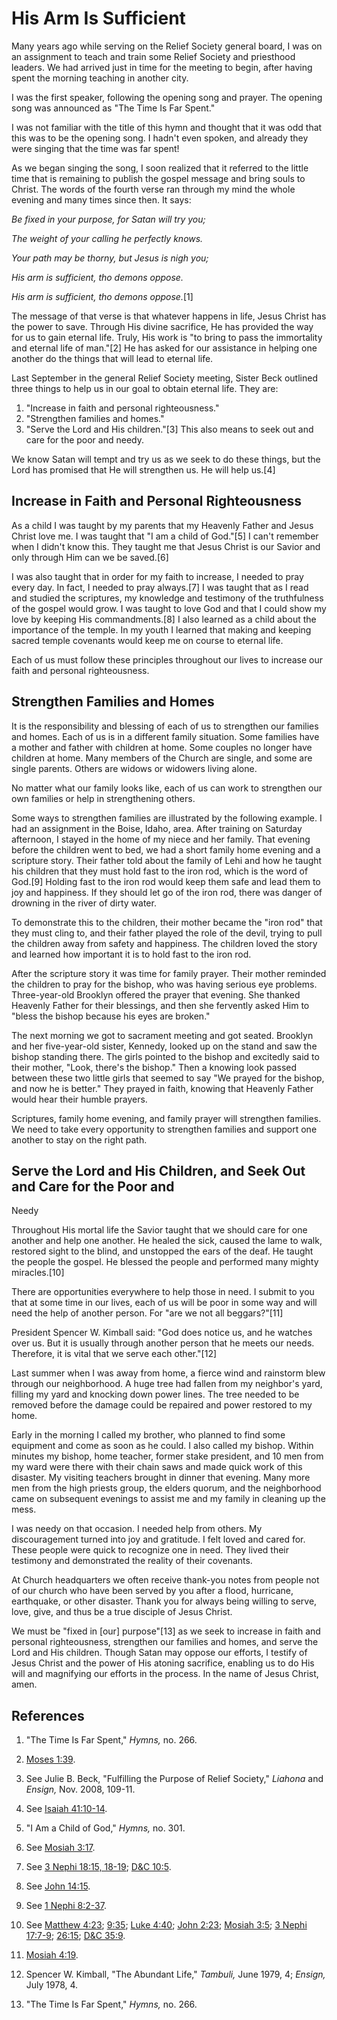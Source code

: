 # His Arm Is Sufficient

Many years ago while serving on the Relief Society general board, I was on an
assignment to teach and train some Relief Society and priesthood leaders. We
had arrived just in time for the meeting to begin, after having spent the
morning teaching in another city.

I was the first speaker, following the opening song and prayer. The opening
song was announced as "The Time Is Far Spent."

I was not familiar with the title of this hymn and thought that it was odd
that this was to be the opening song. I hadn't even spoken, and already they
were singing that the time was far spent!

As we began singing the song, I soon realized that it referred to the little
time that is remaining to publish the gospel message and bring souls to
Christ. The words of the fourth verse ran through my mind the whole evening
and many times since then. It says:

_Be fixed in your purpose, for Satan will try you;_

_The weight of your calling he perfectly knows._

_Your path may be thorny, but Jesus is nigh you;_

_His arm is sufficient, tho demons oppose._

_His arm is sufficient, tho demons oppose._[1]

The message of that verse is that whatever happens in life, Jesus Christ has
the power to save. Through His divine sacrifice, He has provided the way for
us to gain eternal life. Truly, His work is "to bring to pass the immortality
and eternal life of man."[2] He has asked for our assistance in helping one
another do the things that will lead to eternal life.

Last September in the general Relief Society meeting, Sister Beck outlined
three things to help us in our goal to obtain eternal life. They are:

  1. "Increase in faith and personal righteousness."
  2. "Strengthen families and homes."
  3. "Serve the Lord and His children."[3] This also means to seek out and care for the poor and needy. 

We know Satan will tempt and try us as we seek to do these things, but the
Lord has promised that He will strengthen us. He will help us.[4]

## Increase in Faith and Personal Righteousness

As a child I was taught by my parents that my Heavenly Father and Jesus Christ
love me. I was taught that "I am a child of God."[5] I can't remember when I
didn't know this. They taught me that Jesus Christ is our Savior and only
through Him can we be saved.[6]

I was also taught that in order for my faith to increase, I needed to pray
every day. In fact, I needed to pray always.[7] I was taught that as I read
and studied the scriptures, my knowledge and testimony of the truthfulness of
the gospel would grow. I was taught to love God and that I could show my love
by keeping His commandments.[8] I also learned as a child about the importance
of the temple. In my youth I learned that making and keeping sacred temple
covenants would keep me on course to eternal life.

Each of us must follow these principles throughout our lives to increase our
faith and personal righteousness.

## Strengthen Families and Homes

It is the responsibility and blessing of each of us to strengthen our families
and homes. Each of us is in a different family situation. Some families have a
mother and father with children at home. Some couples no longer have children
at home. Many members of the Church are single, and some are single parents.
Others are widows or widowers living alone.

No matter what our family looks like, each of us can work to strengthen our
own families or help in strengthening others.

Some ways to strengthen families are illustrated by the following example. I
had an assignment in the Boise, Idaho, area. After training on Saturday
afternoon, I stayed in the home of my niece and her family. That evening
before the children went to bed, we had a short family home evening and a
scripture story. Their father told about the family of Lehi and how he taught
his children that they must hold fast to the iron rod, which is the word of
God.[9] Holding fast to the iron rod would keep them safe and lead them to joy
and happiness. If they should let go of the iron rod, there was danger of
drowning in the river of dirty water.

To demonstrate this to the children, their mother became the "iron rod" that
they must cling to, and their father played the role of the devil, trying to
pull the children away from safety and happiness. The children loved the story
and learned how important it is to hold fast to the iron rod.

After the scripture story it was time for family prayer. Their mother reminded
the children to pray for the bishop, who was having serious eye problems.
Three-year-old Brooklyn offered the prayer that evening. She thanked Heavenly
Father for their blessings, and then she fervently asked Him to "bless the
bishop because his eyes are broken."

The next morning we got to sacrament meeting and got seated. Brooklyn and her
five-year-old sister, Kennedy, looked up on the stand and saw the bishop
standing there. The girls pointed to the bishop and excitedly said to their
mother, "Look, there's the bishop." Then a knowing look passed between these
two little girls that seemed to say "We prayed for the bishop, and now he is
better." They prayed in faith, knowing that Heavenly Father would hear their
humble prayers.

Scriptures, family home evening, and family prayer will strengthen families.
We need to take every opportunity to strengthen families and support one
another to stay on the right path.

## Serve the Lord and His Children, and Seek Out and Care for the Poor and
Needy

Throughout His mortal life the Savior taught that we should care for one
another and help one another. He healed the sick, caused the lame to walk,
restored sight to the blind, and unstopped the ears of the deaf. He taught the
people the gospel. He blessed the people and performed many mighty
miracles.[10]

There are opportunities everywhere to help those in need. I submit to you that
at some time in our lives, each of us will be poor in some way and will need
the help of another person. For "are we not all beggars?"[11]

President Spencer W. Kimball said: "God does notice us, and he watches over
us. But it is usually through another person that he meets our needs.
Therefore, it is vital that we serve each other."[12]

Last summer when I was away from home, a fierce wind and rainstorm blew
through our neighborhood. A huge tree had fallen from my neighbor's yard,
filling my yard and knocking down power lines. The tree needed to be removed
before the damage could be repaired and power restored to my home.

Early in the morning I called my brother, who planned to find some equipment
and come as soon as he could. I also called my bishop. Within minutes my
bishop, home teacher, former stake president, and 10 men from my ward were
there with their chain saws and made quick work of this disaster. My visiting
teachers brought in dinner that evening. Many more men from the high priests
group, the elders quorum, and the neighborhood came on subsequent evenings to
assist me and my family in cleaning up the mess.

I was needy on that occasion. I needed help from others. My discouragement
turned into joy and gratitude. I felt loved and cared for. These people were
quick to recognize one in need. They lived their testimony and demonstrated
the reality of their covenants.

At Church headquarters we often receive thank-you notes from people not of our
church who have been served by you after a flood, hurricane, earthquake, or
other disaster. Thank you for always being willing to serve, love, give, and
thus be a true disciple of Jesus Christ.

We must be "fixed in [our] purpose"[13] as we seek to increase in faith and
personal righteousness, strengthen our families and homes, and serve the Lord
and His children. Though Satan may oppose our efforts, I testify of Jesus
Christ and the power of His atoning sacrifice, enabling us to do His will and
magnifying our efforts in the process. In the name of Jesus Christ, amen.

## References

  1. "The Time Is Far Spent," _Hymns,_ no. 266.

  2. [Moses 1:39](https://www.lds.org/scriptures/pgp/moses/1.39?lang=eng#38).

  3. See Julie B. Beck, "Fulfilling the Purpose of Relief Society," _Liahona_ and _Ensign,_ Nov. 2008, 109-11.

  4. See [Isaiah 41:10-14](https://www.lds.org/scriptures/ot/isa/41.10-14?lang=eng#9).

  5. "I Am a Child of God," _Hymns,_ no. 301.

  6. See [Mosiah 3:17](https://www.lds.org/scriptures/bofm/mosiah/3.17?lang=eng#16).

  7. See [3 Nephi 18:15, 18-19](https://www.lds.org/scriptures/bofm/3-ne/18.15,18-19?lang=eng#14); [D&amp;C 10:5](https://www.lds.org/scriptures/dc-testament/dc/10.5?lang=eng#4).

  8. See [John 14:15](https://www.lds.org/scriptures/nt/john/14.15?lang=eng#14).

  9. See [1 Nephi 8:2-37](https://www.lds.org/scriptures/bofm/1-ne/8.2-37?lang=eng#1).

  10. See [Matthew 4:23](https://www.lds.org/scriptures/nt/matt/4.23?lang=eng#22); [9:35](https://www.lds.org/scriptures/nt/matt/9.35?lang=eng#34); [Luke 4:40](https://www.lds.org/scriptures/nt/luke/4.40?lang=eng#39); [John 2:23](https://www.lds.org/scriptures/nt/john/2.23?lang=eng#22); [Mosiah 3:5](https://www.lds.org/scriptures/bofm/mosiah/3.5?lang=eng#4); [3 Nephi 17:7-9](https://www.lds.org/scriptures/bofm/3-ne/17.7-9?lang=eng#6); [26:15](https://www.lds.org/scriptures/bofm/3-ne/26.15?lang=eng#14); [D&amp;C 35:9](https://www.lds.org/scriptures/dc-testament/dc/35.9?lang=eng#8).

  11. [Mosiah 4:19](https://www.lds.org/scriptures/bofm/mosiah/4.19?lang=eng#18).

  12. Spencer W. Kimball, "The Abundant Life," _Tambuli,_ June 1979, 4; _Ensign,_ July 1978, 4.

  13. "The Time Is Far Spent," _Hymns,_ no. 266.

